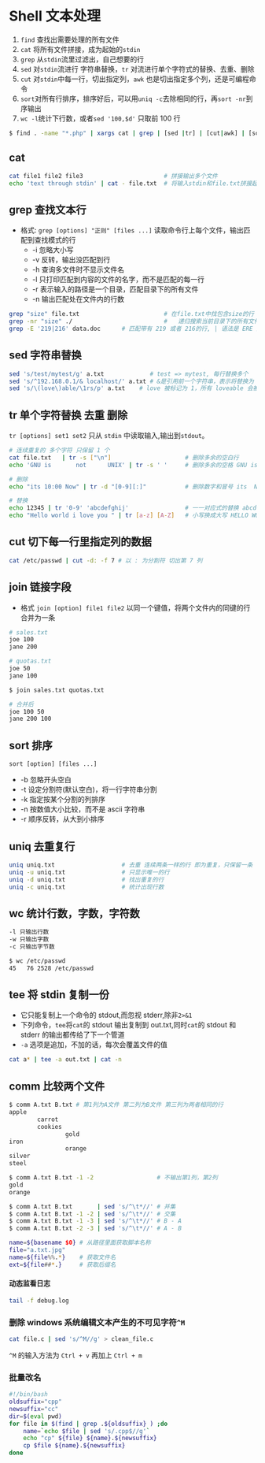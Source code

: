 # Shell 文本处理

1. `find` 查找出需要处理的所有文件
1. `cat` 将所有文件拼接，成为起始的`stdin`
1. `grep` 从`stdin`流里过滤出，自己想要的行
1. `sed` 对`stdin`流进行 字符串替换，`tr` 对流进行单个字符式的替换、去重、删除
1. `cut` 对`stdin`中每一行，切出指定列，`awk` 也是切出指定多个列，还是可编程命令
1. `sort`对所有行排序，排序好后，可以用`uniq -c`去除相同的行，再`sort -nr`到序输出
1. `wc -l`统计下行数，或者`sed '100,$d'` 只取前 100 行

```bash
$ find . -name "*.php" | xargs cat | grep | [sed |tr] | [cut|awk] | [sort|uniq] | wc -l
```

## cat

```bash
cat file1 file2 file3                       # 拼接输出多个文件
echo 'text through stdin' | cat - file.txt  # 将输入stdin和file.txt拼接起来， - 是stdin文本的文件名
```

## grep 查找文本行

- 格式: `grep [options] "正则" [files ...]` 读取命令行上每个文件，输出匹配到查找模式的行
  - -i 忽略大小写
  - -v 反转，输出没匹配到行
  - -h 查询多文件时不显示文件名
  - -l 只打印匹配到内容的文件的名字，而不是匹配的每一行
  - -r 表示输入的路径是一个目录，匹配目录下的所有文件
  - -n 输出匹配处在文件内的行数

```bash
grep "size" file.txt            			# 在file.txt中找包含size的行 (使用正则表达式匹配)
grep -nr "size" ./              			#	递归搜索当前目录下的所有文件 ,过滤出含有 `size` 的行，并显示它们的行数
grep -E '219|216' data.doc      # 匹配带有 219 或者 216的行, | 语法是 ERE 里才有的
```

## sed 字符串替换

```bash
sed 's/test/mytest/g' a.txt             # test => mytest, 每行替换多个
sed 's/^192.168.0.1/& localhost/' a.txt # &是引用前一个字符串，表示将替换为 192.168.0.1 localhost
sed 's/\(love\)able/\1rs/p' a.txt    # love 被标记为 1，所有 loveable 会被替换成 lovers
```

## tr 单个字符替换 去重 删除

`tr [options] set1 set2` 只从 `stdin` 中读取输入,输出到`stdout`。

```bash
# 连续重复的 多个字符 只保留 1 个
cat file.txt   | tr -s ["\n"]                     # 删除多余的空白行
echo 'GNU is       not      UNIX' | tr -s ' '     # 删除多余的空格 GNU is not UNIX

# 删除
echo "its 10:00 Now" | tr -d "[0-9][:]"           # 删除数字和冒号 its  Now

# 替换
echo 12345 | tr '0-9' 'abcdefghij'                # 一一对应式的替换 abcde
echo "Hello world i love you " | tr [a-z] [A-Z]   # 小写换成大写 HELLO WORLD I LOVE YOU
```

## cut 切下每一行里指定列的数据

```bash
cat /etc/passwd | cut -d: -f 7 # 以 : 为分割符 切出第 7 列
```

## join 链接字段

- 格式 `join [option] file1 file2` 以同一个键值，将两个文件内的同键的行合并为一条

```bash
# sales.txt
joe 100
jane 200

# quotas.txt
joe 50
jane 100

$ join sales.txt quotas.txt

# 合并后
joe 100 50
jane 200 100
```

## sort 排序

`sort [option] [files ...]`

- -b 忽略开头空白
- -t 设定分割符(默认空白)，将一行字符串分割
- -k 指定按某个分割的列排序
- -n 按数值大小比较，而不是 ascii 字符串
- -r 顺序反转，从大到小排序

## uniq 去重复行

```bash
uniq uniq.txt                   # 去重 连续两条一样的行 即为重复，只保留一条
uniq -u uniq.txt                # 只显示唯一的行
uniq -d uniq.txt                # 找出重复的行
uniq -c uniq.txt                # 统计出现行数
```

## wc 统计行数，字数，字符数

```bash
-l 只输出行数
-w 只输出字数
-c 只输出字节数

$ wc /etc/passwd
45   76 2528 /etc/passwd
```

## tee 将 stdin 复制一份

- 它只能复制上一个命令的 stdout,而忽视 stderr,除非`2>&1`
- 下列命令，`tee`将`cat`的 stdout 输出复制到 out.txt,同时`cat`的 stdout 和 stderr 的输出都传给了下一个管道
- `-a` 选项是追加，不加的话，每次会覆盖文件的值

```bash
cat a* | tee -a out.txt | cat -n
```

## comm 比较两个文件

```bash
$ comm A.txt B.txt # 第1列为A文件 第二列为B文件 第三列为两者相同的行
apple
		carrot
		cookies
				gold
iron
				orange
silver
steel

$ comm A.txt B.txt -1 -2 			      # 不输出第1列，第2列
gold
orange

$ comm A.txt B.txt       | sed 's/^\t*//' # 并集
$ comm A.txt B.txt -1 -2 | sed 's/^\t*//' # 交集
$ comm A.txt B.txt -1 -3 | sed 's/^\t*//' # B - A
$ comm A.txt B.txt -2 -3 | sed 's/^\t*//' # A - B
```

```bash
name=${basename $0} # 从路径里面获取脚本名称
file="a.txt.jpg"
name=${file%%.*}    # 获取文件名
ext=${file##*.}     # 获取后缀名
```

#### 动态监看日志

```bash
tail -f debug.log
```

### 删除 windows 系统编辑文本产生的不可见字符`^M`

```bash
cat file.c | sed 's/^M//g' > clean_file.c
```

`^M` 的输入方法为 `Ctrl + v` 再加上 `Ctrl + m`

### 批量改名

```bash
#!/bin/bash
oldsuffix="cpp"
newsuffix="cc"
dir=$(eval pwd)
for file in $(find | grep .${oldsuffix} ) ;do
    name=`echo $file | sed 's/.cpp$//g'`
    echo "cp" ${file} ${name}.${newsuffix}
    cp $file ${name}.${newsuffix}
done
```
